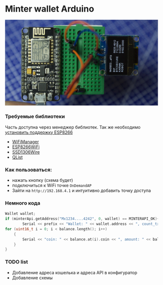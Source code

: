 # Minter wallet Arduino

![MMinter wallet Arduino ESP8266, ESP32](static/minter-wallet-arduino-ESP8266-ESP32.jpg "Minter wallet Arduino ESP8266, ESP32")

### Требуемые библиотеки
Часть доступна через менеджер библиотек. Так же необходимо [установить поддержку ESP8266](https://github.com/esp8266/Arduino "установить поддержку ESP8266")
* [WiFiManager](https://github.com/tzapu/WiFiManager)
* [ESP8266WiFi](https://github.com/esp8266/Arduino)
* [SSD1306Wire](https://github.com/ThingPulse/esp8266-oled-ssd1306)
* [QList](https://github.com/SloCompTech/QList)

### Как пользоваться:
* нажать кнопку (схема будет)
* подключиться к WiFi точке `OnDemandAP`
* Зайти на `http://192.168.4.1` и интуитивно добавить точку доступа

### Немного кода

```cpp
Wallet wallet;
if (minterApi.getAddress("Mx1234....4242", 0, wallet) == MINTERAPI_OK){
        Serial << prefix << "Wallet: " << wallet.address << ", count_txs: " << wallet.count_txs << ", length: " << wallet.balance.length() << endl;
for (uint16_t i = 0; i < balance.length(); i++)
    {
        Serial << "coin: " << balance.at(i).coin << ", amount: " << balance.at(i).amount << ", amountStr: " << balance.at(i).amountStr << endl;
    }
}
```

### TODO list
* Добавление адреса кошелька и адреса API в конфигуратор
* Добавление схемы
